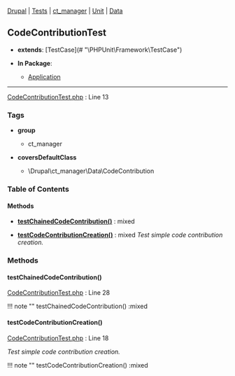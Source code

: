 
[Drupal](../namespaces/drupal.md) | [Tests](../namespaces/drupal-tests.md) | [ct_manager](../namespaces/drupal-tests-ct-manager.md) | [Unit](../namespaces/drupal-tests-ct-manager-unit.md) | [Data](../namespaces/drupal-tests-ct-manager-unit-data.md)

## CodeContributionTest

- **extends**: [TestCase](# &quot;\PHPUnit\Framework\TestCase&quot;)

- **In Package**:
    - [Application](../packages/Application.md)
  


---





[CodeContributionTest.php](../files/web-modules-custom-ct-manager-tests-src-unit-data-codecontributiontest.md) : Line 13





### Tags

- **group**
  - ct_manager

- **coversDefaultClass**
  - \Drupal\ct_manager\Data\CodeContribution






### Table of Contents










#### Methods
- **[testChainedCodeContribution()](../classes/Drupal-Tests-ct-manager-Unit-Data-CodeContributionTest.md#testchainedcodecontribution)**
           : mixed

- **[testCodeContributionCreation()](../classes/Drupal-Tests-ct-manager-Unit-Data-CodeContributionTest.md#testcodecontributioncreation)**
           : mixed
  *Test simple code contribution creation.*









### Methods

#### testChainedCodeContribution()

[CodeContributionTest.php](../files/web-modules-custom-ct-manager-tests-src-unit-data-codecontributiontest.md) : Line 28


!!! note ""
    testChainedCodeContribution() :mixed











#### testCodeContributionCreation()

[CodeContributionTest.php](../files/web-modules-custom-ct-manager-tests-src-unit-data-codecontributiontest.md) : Line 18

*Test simple code contribution creation.*

!!! note ""
    testCodeContributionCreation() :mixed













